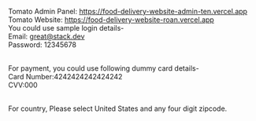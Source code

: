 Tomato Admin Panel: https://food-delivery-website-admin-ten.vercel.app <br> 
Tomato Website: https://food-delivery-website-roan.vercel.app <br>
You could use sample login details- <br>
Email: great@stack.dev <br>
Password: 12345678 <br> <br>

For payment, you could use following dummy card details- <br>
Card Number:4242424242424242 <br>
CVV:000 <br> <br>

For country, Please select United States and any four digit zipcode.
